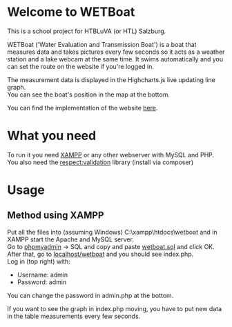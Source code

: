 # Welcome to WETBoat
This is a school project for HTBLuVA (or HTL) Salzburg.  

WETBoat ('Water Evaluation and Transmission Boat') is a boat that measures data and takes pictures every few seconds so it acts as a weather station and a lake webcam at the same time.
It swims automatically and you can set the route on the website if you're logged in.  

The measurement data is displayed in the Highcharts.js live updating line graph.  
You can see the boat's position in the map at the bottom.  

You can find the implementation of the website [here](http://www.wetboat.at). 

# What you need
To run it you need [XAMPP](https://www.apachefriends.org/download.html) or any other webserver with MySQL and PHP.  
You also need the [respect:validation](https://github.com/Respect/Validation/blob/master/docs/INSTALL.md) library (install via composer)

# Usage
## Method using XAMPP
Put all the files into (assuming Windows) C:\xampp\htdocs\wetboat and in XAMPP start the Apache and MySQL server.  
Go to [phpmyadmin](http://localhost/phpmyadmin/) -> SQL and copy and paste [wetboat.sql](wetboat/wetboat.sql) and click OK.  
After that, go to [localhost/wetboat](http://localhost/wetboat) and you should see index.php.  
Log in (top right) with:  
* Username: admin
* Password: admin

You can change the password in admin.php at the bottom.  

If you want to see the graph in index.php moving, you have to put new data in the table measurements every few seconds.  
